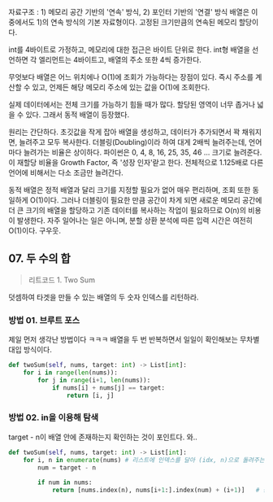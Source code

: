 자료구조 : 1) 메모리 공간 기반의 '연속' 방식, 2) 포인터 기반의 '연결' 방식
배열은 이 중에서도 1)의 연속 방식의 기본 자료형이다. 고정된 크기만큼의 연속된 메모리 할당이다.

int를 4바이트로 가정하고, 메모리에 대한 접근은 바이트 단위로 한다.
int형 배열을 선언하면 각 엘리먼트는 4바이트고, 배열의 주소 또한 4씩 증가한다.

무엇보다 배열은 어느 위치에나 O(1)에 조회가 가능하다는 장점이 있다.
즉시 주소를 계산할 수 있고, 언제든 해당 메모리 주소에 있는 값을 O(1)에 조회한다.

실제 데이터에서는 전체 크기를 가능하기 힘들 때가 많다.
할당된 영역이 너무 좁거나 넓을 수 있다. 그래서 동적 배열이 등장했다.

원리는 간단하다. 초깃값을 작게 잡아 배열을 생성하고, 데이터가 추가되면서 꽉 채워지면, 늘려주고 모두 복사한다.
더블링(Doubling)이라 하여 대게 2배씩 늘려주는데, 언어마다 늘려가는 비율은 상이하다.
파이썬은 0, 4, 8, 16, 25, 35, 46 ... 크기로 늘려준다.
이 재할당 비율을 Growth Factor, 즉 '성장 인자'랃고 한다. 전체적으로 1.125배로 다른 언어에 비해서는 다소 조금만 늘려간다. 

동적 배열은 정적 배열과 달리 크기를 지정할 필요가 없어 매우 편리하며, 조회 또한 동일하게 O(1)이다.
그러나 더블링이 필요한 만큼 공간이 차게 되면 새로운 메모리 공간에 더 큰 크기의 배열을 할당하고 기존 데이터를 복사하는 작업이 필요하므로 O(n)의 비용이 발생한다.
자주 일어나는 일은 아니며, 분할 상환 분석에 따른 입력 시간은 여전히 O(1)이다. 구우웃.

## 07. 두 수의 합
> 리트코드 1. Two Sum

덧셈하여 타겟을 만들 수 있는 배열의 두 숫자 인덱스를 리턴하라.

### 방법 01. 브루트 포스
제일 먼저 생각난 방법이다 ㅋㅋㅋ
배열을 두 번 반복하면서 일일이 확인해보는 무차별 대입 방식이다. 
```python
def twoSum(self, nums, target: int) -> List[int]:
    for i in range(len(nums)):
        for j in range(i+1, len(nums)):
            if nums[i] + nums[j] == target:
                return [i, j]
```

### 방법 02. in을 이용해 탐색
target - n이 배열 안에 존재하는지 확인하는 것이 포인트다. 와..
```python
def twoSum(self, nums, target: int) -> List[int]:
    for i, n in enumerate(nums) # 리스트에 인덱스를 달아 (idx, n)으로 돌려주는 enumerate
        num = target - n
        
        if num in nums:
            return [nums.index(n), nums[i+1:].index(num) + (i+1)]   # 중복된 수를 피하기 위한 발악
```


